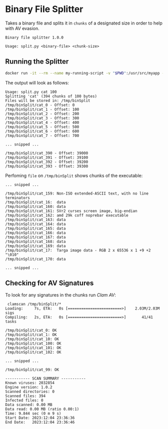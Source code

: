 # Binary File Splitter
Takes a binary file and splits it in `chunks` of a designated size in order to help with AV evasion.

```text
Binary file splitter 1.0.0

Usage: split.py <binary-file> <chunk-size>
```

## Running the Splitter
```bash
docker run -it --rm --name my-running-script -v "$PWD":/usr/src/myapp -v "/tmp/binSplit":"/tmp/binSplit" -w /usr/src/myapp python:2 python binsplit.py cat 100
```

The output will look as follows:

```text
Usage: split.py cat 100
Splitting 'cat' (394 chunks of 100 bytes)
Files will be stored in: /tmp/binSplit
/tmp/binSplit/cat_0 - Offset: 0
/tmp/binSplit/cat_1 - Offset: 100
/tmp/binSplit/cat_2 - Offset: 200
/tmp/binSplit/cat_3 - Offset: 300
/tmp/binSplit/cat_4 - Offset: 400
/tmp/binSplit/cat_5 - Offset: 500
/tmp/binSplit/cat_6 - Offset: 600
/tmp/binSplit/cat_7 - Offset: 700

... snipped ...

/tmp/binSplit/cat_390 - Offset: 39000
/tmp/binSplit/cat_391 - Offset: 39100
/tmp/binSplit/cat_392 - Offset: 39200
/tmp/binSplit/cat_393 - Offset: 39300
```

Perfoming `file` on `/tmp/binSplit` shows chunks of the executable:

```text
... snipped ...

/tmp/binSplit/cat_159: Non-ISO extended-ASCII text, with no line terminators
/tmp/binSplit/cat_16:  data
/tmp/binSplit/cat_160: data
/tmp/binSplit/cat_161: SVr2 curses screen image, big-endian
/tmp/binSplit/cat_162: amd 29k coff noprebar executable
/tmp/binSplit/cat_163: data
/tmp/binSplit/cat_164: data
/tmp/binSplit/cat_165: data
/tmp/binSplit/cat_166: data
/tmp/binSplit/cat_167: data
/tmp/binSplit/cat_168: data
/tmp/binSplit/cat_169: data
/tmp/binSplit/cat_17:  Targa image data - RGB 2 x 65536 x 1 +9 +2 "\010"
/tmp/binSplit/cat_170: data

... snipped ...
```

## Checking for AV Signatures
To look for any signatures in the chunks run *Clam AV*:
```text
 clamscan /tmp/binSplit/*
Loading:     7s, ETA:   0s [========================>]    2.03M/2.03M sigs
Compiling:   2s, ETA:   0s [========================>]       41/41 tasks

/tmp/binSplit/cat_0: OK
/tmp/binSplit/cat_1: OK
/tmp/binSplit/cat_10: OK
/tmp/binSplit/cat_100: OK
/tmp/binSplit/cat_101: OK
/tmp/binSplit/cat_102: OK

... snipped ...

/tmp/binSplit/cat_99: OK

----------- SCAN SUMMARY -----------
Known viruses: 2032854
Engine version: 1.0.2
Scanned directories: 0
Scanned files: 394
Infected files: 0
Data scanned: 0.00 MB
Data read: 0.00 MB (ratio 0.00:1)
Time: 9.844 sec (0 m 9 s)
Start Date: 2023:12:04 23:36:36
End Date:   2023:12:04 23:36:46
```
